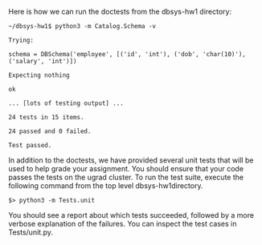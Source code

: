 Here is how we can run the doctests from the dbsys-hw1 directory:

    ~/dbsys-hw1$ python3 -m Catalog.Schema -v

    Trying:

    schema = DBSchema('employee', [('id', 'int'), ('dob', 'char(10)'), ('salary', 'int')])
    
    Expecting nothing

    ok

    ... [lots of testing output] ...

    24 tests in 15 items.

    24 passed and 0 failed.

    Test passed.

In addition to the doctests, we have provided several unit tests that will be used to help grade your assignment. You should ensure that your code passes the tests on the ugrad cluster. To run the test suite, execute the following command from the top level dbsys-hw1directory.

    $> python3 -m Tests.unit

You should see a report about which tests succeeded, followed by a more verbose explanation of the failures. You can inspect the test cases in Tests/unit.py.
